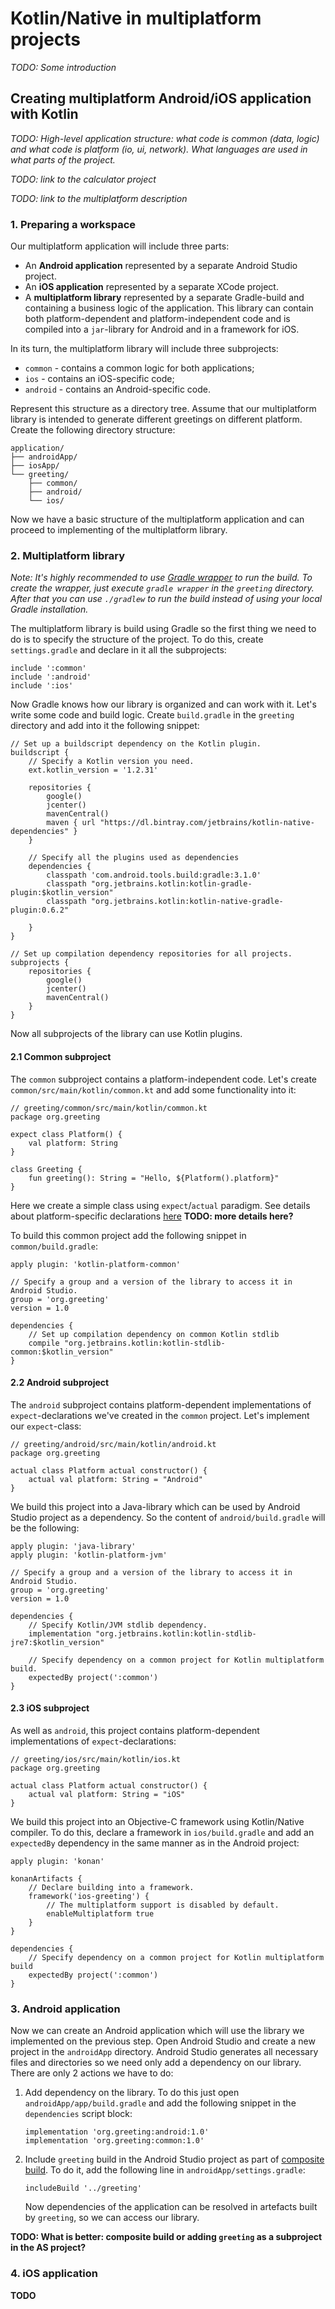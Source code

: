 # Kotlin/Native in multiplatform projects

*TODO: Some introduction*

## Creating multiplatform Android/iOS application with Kotlin

*TODO: High-level application structure: what code is common (data, logic) and what code is platform (io, ui, network).
What languages are used in what parts of the project.*

*TODO: link to the calculator project*

*TODO: link to the multiplatform description*

### 1. Preparing a workspace

Our multiplatform application will include three parts:

 * An **Android application** represented by a separate Android Studio project.
 * An **iOS application** represented by a separate XCode project.
 * A **multiplatform library** represented by a separate Gradle-build and containing a business logic of the application.
   This library can contain both platform-dependent and platform-independent code and is compiled into a `jar`-library
   for Android and in a framework for iOS.

In its turn, the multiplatform library will include three subprojects:

 * `common` - contains a common logic for both applications;
 * `ios` - contains an iOS-specific code;
 * `android` - contains an Android-specific code.

Represent this structure as a directory tree. Assume that our multiplatform library is intended to generate different
greetings on different platform. Create the following directory structure:

    application/
    ├── androidApp/
    ├── iosApp/
    └── greeting/
        ├── common/
        ├── android/
        └── ios/

Now we have a basic structure of the multiplatform application and can proceed to implementing of the multiplatform library.

### 2. Multiplatform library

*Note: It's highly recommended to use [Gradle wrapper](https://docs.gradle.org/current/userguide/gradle_wrapper.html)
to run the build. To create the wrapper, just execute `gradle wrapper` in the `greeting` directory. After that you can
use `./gradlew` to run the build instead of using your local Gradle installation.*

The multiplatform library is build using Gradle so the first thing we need to do is to specify the structure of the
project. To do this, create `settings.gradle` and declare in it all the subprojects:

    include ':common'
    include ':android'
    include ':ios'

Now Gradle knows how our library is organized and can work with it. Let's write some code and build logic.
Create `build.gradle` in the `greeting` directory and add into it the following snippet:

    // Set up a buildscript dependency on the Kotlin plugin.
    buildscript {
        // Specify a Kotlin version you need.
        ext.kotlin_version = '1.2.31'

        repositories {
            google()
            jcenter()
            mavenCentral()
            maven { url "https://dl.bintray.com/jetbrains/kotlin-native-dependencies" }
        }

        // Specify all the plugins used as dependencies
        dependencies {
            classpath 'com.android.tools.build:gradle:3.1.0'
            classpath "org.jetbrains.kotlin:kotlin-gradle-plugin:$kotlin_version"
            classpath "org.jetbrains.kotlin:kotlin-native-gradle-plugin:0.6.2"

        }
    }

    // Set up compilation dependency repositories for all projects.
    subprojects {
        repositories {
            google()
            jcenter()
            mavenCentral()
        }
    }

Now all subprojects of the library can use Kotlin plugins.

#### 2.1 Common subproject

The `common` subproject contains a platform-independent code. Let's create `common/src/main/kotlin/common.kt` and
add some functionality into it:

    // greeting/common/src/main/kotlin/common.kt
    package org.greeting

    expect class Platform() {
        val platform: String
    }

    class Greeting {
        fun greeting(): String = "Hello, ${Platform().platform}"
    }


Here we create a simple class using `expect`/`actual` paradigm. See details about platform-specific declarations
[here](https://kotlinlang.org/docs/reference/multiplatform.html#platform-specific-declarations) **TODO: more details here?**

To build this common project add the following snippet in `common/build.gradle`:

    apply plugin: 'kotlin-platform-common'

    // Specify a group and a version of the library to access it in Android Studio.
    group = 'org.greeting'
    version = 1.0

    dependencies {
        // Set up compilation dependency on common Kotlin stdlib
        compile "org.jetbrains.kotlin:kotlin-stdlib-common:$kotlin_version"
    }

#### 2.2 Android subproject

The `android` subproject contains platform-dependent implementations of `expect`-declarations we've created in the
`common` project. Let's implement our `expect`-class:

    // greeting/android/src/main/kotlin/android.kt
    package org.greeting

    actual class Platform actual constructor() {
        actual val platform: String = "Android"
    }

We build this project into a Java-library which can be used by Android Studio project as a dependency. So the content
of `android/build.gradle` will be the following:

    apply plugin: 'java-library'
    apply plugin: 'kotlin-platform-jvm'

    // Specify a group and a version of the library to access it in Android Studio.
    group = 'org.greeting'
    version = 1.0

    dependencies {
        // Specify Kotlin/JVM stdlib dependency.
        implementation "org.jetbrains.kotlin:kotlin-stdlib-jre7:$kotlin_version"

        // Specify dependency on a common project for Kotlin multiplatform build.
        expectedBy project(':common')
    }

#### 2.3 iOS subproject

As well as `android`, this project contains platform-dependent implementations of `expect`-declarations:

    // greeting/ios/src/main/kotlin/ios.kt
    package org.greeting

    actual class Platform actual constructor() {
        actual val platform: String = "iOS"
    }

We build this project into an Objective-C framework using Kotlin/Native compiler. To do this, declare a framework in
`ios/build.gradle` and add an `expectedBy` dependency in the same manner as in the Android project:

    apply plugin: 'konan'

    konanArtifacts {
        // Declare building into a framework.
        framework('ios-greeting') {
            // The multiplatform support is disabled by default.
            enableMultiplatform true
        }
    }

    dependencies {
        // Specify dependency on a common project for Kotlin multiplatform build
        expectedBy project(':common')
    }

### 3. Android application

Now we can create an Android application which will use the library we implemented on the previous step. Open Android
Studio and create a new project in the `androidApp` directory. Android Studio generates all necessary files and
directories so we need only add a dependency on our library. There are only 2 actions we have to do:

1. Add dependency on the library. To do this just open `androidApp/app/build.gradle` and add the following snippet in
the `dependencies` script block:

    ```
    implementation 'org.greeting:android:1.0'
    implementation 'org.greeting:common:1.0'
    ```
2. Include `greeting` build in the Android Studio project as part of
[composite build](https://docs.gradle.org/current/userguide/composite_builds.html). To do it, add the
following line in `androidApp/settings.gradle`:

    ```
    includeBuild '../greeting'
    ```
    Now dependencies of the application can be resolved in artefacts built by `greeting`, so we can access our library.

**TODO: What is better: composite build or adding `greeting` as a subproject in the AS project?**

### 4. iOS application

**TODO**



































